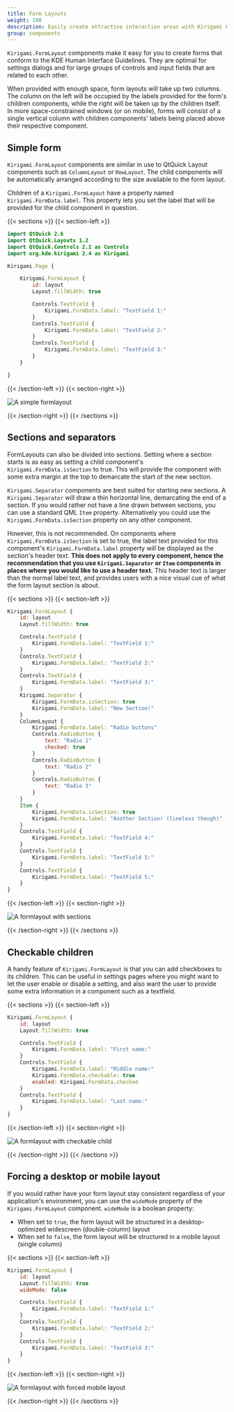 ```yaml
---
title: Form Layouts
weight: 108
description: Easily create attractive interaction areas with Kirigami FormLayouts
group: components
---
```


`Kirigami.FormLayout` components make it easy for you to create forms that conform to the KDE Human Interface Guidelines. They are optimal for settings dialogs and for large groups of controls and input fields that are related to each other.

When provided with enough space, form layouts will take up two columns. The column on the left will be occupied by the labels provided for the form's children components, while the right will be taken up by the children itself. In more space-constrained windows (or on mobile), forms will consist of a single vertical column with children components' labels being placed above their respective component.

## Simple form

`Kirigami.FormLayout` components are similar in use to QtQuick Layout components such as `ColumnLayout` or `RowLayout`. The child components will be automatically arranged according to the size available to the form layout.

Children of a `Kirigami.FormLayout` have a property named `Kirigami.FormData.label`. This property lets you set the label that will be provided for the child component in question.

{{< sections >}}
{{< section-left >}}

```qml
import QtQuick 2.6
import QtQuick.Layouts 1.2
import QtQuick.Controls 2.2 as Controls
import org.kde.kirigami 2.4 as Kirigami

Kirigami.Page {

    Kirigami.FormLayout {
        id: layout
        Layout.fillWidth: true

        Controls.TextField {
            Kirigami.FormData.label: "TextField 1:"
        }
        Controls.TextField {
            Kirigami.FormData.label: "TextField 2:"
        }
        Controls.TextField {
            Kirigami.FormData.label: "TextField 3:"
        }
    }

}
```

{{< /section-left >}}
{{< section-right >}}

![A simple formlayout](formlayouts-simple.png)

{{< /section-right >}}
{{< /sections >}}

## Sections and separators

FormLayouts can also be divided into sections. Setting where a section starts is as easy as setting a child component's `Kirigami.FormData.isSection` to true. This will provide the component with some extra margin at the top to demarcate the start of the new section.

`Kirigami.Separator` components are best suited for starting new sections. A `Kirigami.Separator` will draw a thin horizontal line, demarcating the end of a section. If you would rather not have a line drawn between sections, you can use a standard QML `Item` property. Alternatively you could use the `Kirigami.FormData.isSection` property on any other component.

However, this is not recommended. On components where `Kirigami.FormData.isSection` is set to true, the label text provided for this component's `Kirigami.FormData.label` property will be displayed as the section's header text. **This does not apply to every component, hence the recommendation that you use `Kirigami.Separator` or `Item` components in places where you would like to use a header text.** This header text is larger than the normal label text, and provides users with a nice visual cue of what the form layout section is about.

{{< sections >}}
{{< section-left >}}

```qml
Kirigami.FormLayout {
    id: layout
    Layout.fillWidth: true

    Controls.TextField {
        Kirigami.FormData.label: "TextField 1:"
    }
    Controls.TextField {
        Kirigami.FormData.label: "TextField 2:"
    }
    Controls.TextField {
        Kirigami.FormData.label: "TextField 3:"
    }
    Kirigami.Separator {
        Kirigami.FormData.isSection: true
        Kirigami.FormData.label: "New Section!"
    }
    ColumnLayout {
        Kirigami.FormData.label: "Radio buttons"
        Controls.RadioButton {
            text: "Radio 1"
            checked: true
        }
        Controls.RadioButton {
            text: "Radio 2"
        }
        Controls.RadioButton {
            text: "Radio 3"
        }
    }
    Item {
        Kirigami.FormData.isSection: true
        Kirigami.FormData.label: "Another Section! (lineless though)"
    }
    Controls.TextField {
        Kirigami.FormData.label: "TextField 4:"
    }
    Controls.TextField {
        Kirigami.FormData.label: "TextField 5:"
    }
    Controls.TextField {
        Kirigami.FormData.label: "TextField 5:"
    }
}
```

{{< /section-left >}}
{{< section-right >}}

![A formlayout with sections](formlayouts-sections.png)

{{< /section-right >}}
{{< /sections >}}


## Checkable children

A handy feature of `Kirigami.FormLayout` is that you can add checkboxes to its children. This can be useful in settings pages where you might want to let the user enable or disable a setting, and also want the user to provide some extra information in a component such as a textfield.

{{< sections >}}
{{< section-left >}}

```qml
Kirigami.FormLayout {
    id: layout
    Layout.fillWidth: true

    Controls.TextField {
        Kirigami.FormData.label: "First name:"
    }
    Controls.TextField {
        Kirigami.FormData.label: "Middle name:"
        Kirigami.FormData.checkable: true
        enabled: Kirigami.FormData.checked
    }
    Controls.TextField {
        Kirigami.FormData.label: "Last name:"
    }
}
```

{{< /section-left >}}
{{< section-right >}}

![A formlayout with checkable child](formlayouts-checkable.png)

{{< /section-right >}}
{{< /sections >}}

## Forcing a desktop or mobile layout

If you would rather have your form layout stay consistent regardless of your application's environment, you can use the `wideMode` property of the `Kirigami.FormLayout` component. `wideMode` is a boolean property:

- When set to `true`, the form layout will be structured in a desktop-optimized widescreen (double-column) layout
- When set to `false`, the form layout will be structured in a mobile layout (single column)

{{< sections >}}
{{< section-left >}}

```qml
Kirigami.FormLayout {
    id: layout
    Layout.fillWidth: true
    wideMode: false

    Controls.TextField {
        Kirigami.FormData.label: "TextField 1:"
    }
    Controls.TextField {
        Kirigami.FormData.label: "TextField 2:"
    }
    Controls.TextField {
        Kirigami.FormData.label: "TextField 3:"
    }
}
```

{{< /section-left >}}
{{< section-right >}}

![A formlayout with forced mobile layout](formlayouts-widemode.png)

{{< /section-right >}}
{{< /sections >}}
